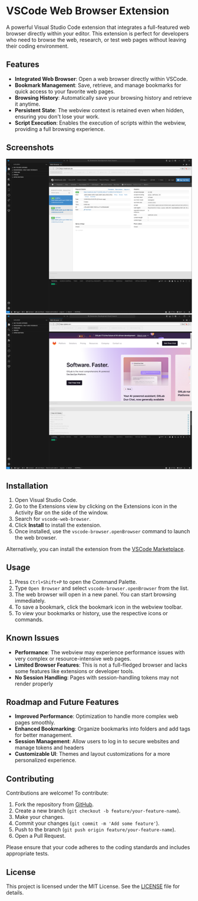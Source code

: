 <!-- @format -->

# VSCode Web Browser Extension

A powerful Visual Studio Code extension that integrates a full-featured web browser directly within your editor. This extension is perfect for developers who need to browse the web, research, or test web pages without leaving their coding environment.

## Features

-   **Integrated Web Browser**: Open a web browser directly within VSCode.
-   **Bookmark Management**: Save, retrieve, and manage bookmarks for quick access to your favorite web pages.
-   **Browsing History**: Automatically save your browsing history and retrieve it anytime.
-   **Persistent State**: The webview context is retained even when hidden, ensuring you don't lose your work.
-   **Script Execution**: Enables the execution of scripts within the webview, providing a full browsing experience.

## Screenshots

![Web Browser in VSCode](images/screenshot1.png)
![Bookmark & History Management](images/screenshot2.png)

## Installation

1. Open Visual Studio Code.
2. Go to the Extensions view by clicking on the Extensions icon in the Activity Bar on the side of the window.
3. Search for `vscode-web-browser`.
4. Click **Install** to install the extension.
5. Once installed, use the `vscode-browser.openBrowser` command to launch the web browser.

Alternatively, you can install the extension from the [VSCode Marketplace](rttps://marketplace.visualstudio.com/items?itemName=yourname.vscode-web-browser).

## Usage

1. Press `Ctrl+Shift+P` to open the Command Palette.
2. Type `Open Browser` and select `vscode-browser.openBrowser` from the list.
3. The web browser will open in a new panel. You can start browsing immediately.
4. To save a bookmark, click the bookmark icon in the webview toolbar.
5. To view your bookmarks or history, use the respective icons or commands.

## Known Issues

-   **Performance**: The webview may experience performance issues with very complex or resource-intensive web pages.
-   **Limited Browser Features**: This is not a full-fledged browser and lacks some features like extensions or developer tools.
-   **No Session Handling**: Pages with session-handling tokens may not render properly

## Roadmap and Future Features

-   **Improved Performance**: Optimization to handle more complex web pages smoothly.
-   **Enhanced Bookmarking**: Organize bookmarks into folders and add tags for better management.
-   **Session Management**: Allow users to log in to secure websites and manage tokens and headers
-   **Customizable UI**: Themes and layout customizations for a more personalized experience.

## Contributing

Contributions are welcome! To contribute:

1. Fork the repository from [GitHub](https://github.com/folarinmartins/vscode-web-browser).
2. Create a new branch (`git checkout -b feature/your-feature-name`).
3. Make your changes.
4. Commit your changes (`git commit -m 'Add some feature'`).
5. Push to the branch (`git push origin feature/your-feature-name`).
6. Open a Pull Request.

Please ensure that your code adheres to the coding standards and includes appropriate tests.

## License

This project is licensed under the MIT License. See the [LICENSE](LICENSE) file for details.
